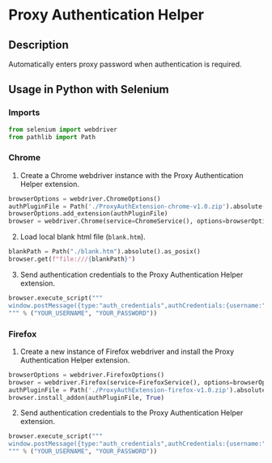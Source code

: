 # Proxy Authentication Helper

## Description

Automatically enters proxy password when authentication is required.

## Usage in Python with Selenium

### Imports

```python
from selenium import webdriver
from pathlib import Path
```

### Chrome

1. Create a Chrome webdriver instance with the Proxy Authentication Helper extension.

```python
browserOptions = webdriver.ChromeOptions()
authPluginFile = Path('./ProxyAuthExtension-chrome-v1.0.zip').absolute().as_posix()
browserOptions.add_extension(authPluginFile)
browser = webdriver.Chrome(service=ChromeService(), options=browserOptions)
```

2. Load local blank html file (`blank.htm`).

```python
blankPath = Path("./blank.htm").absolute().as_posix()
browser.get(f"file:///{blankPath}")
```

3. Send authentication credentials to the Proxy Authentication Helper extension.

```python
browser.execute_script("""
window.postMessage({type:"auth_credentials",authCredentials:{username:"%s",password:"%s"}});
""" % ("YOUR_USERNAME", "YOUR_PASSWORD"))
```

### Firefox

1. Create a new instance of Firefox webdriver and install the Proxy Authentication Helper extension.

```python
browserOptions = webdriver.FirefoxOptions()
browser = webdriver.Firefox(service=FirefoxService(), options=browserOptions)
authPluginFile = Path('./ProxyAuthExtension-firefox-v1.0.zip').absolute().as_posix()
browser.install_addon(authPluginFile, True)
```

2. Send authentication credentials to the Proxy Authentication Helper extension.

```python
browser.execute_script("""
window.postMessage({type:"auth_credentials",authCredentials:{username:"%s",password:"%s"}});
""" % ("YOUR_USERNAME", "YOUR_PASSWORD"))
```
